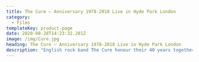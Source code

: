 ```yaml
---
title: The Cure – Anniversary 1978-2018 Live in Hyde Park London
category:
  - Films
templateKey: product-page
date: 2020-08-28T14:23:32.281Z
image: /img/Cure.jpg
heading: The Cure – Anniversary 1978-2018 Live in Hyde Park London
description: "English rock band The Cure honour their 40 years together with a legacy-defining concert at London's Hyde Park in July 2018.\t\t\t\t\t\t\t"
---
```


